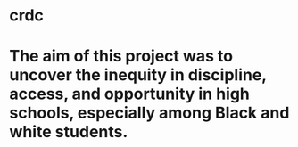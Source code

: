 # crdc
# The aim of this project was to uncover the inequity in discipline, access, and opportunity in high schools, especially among Black and white students.  
